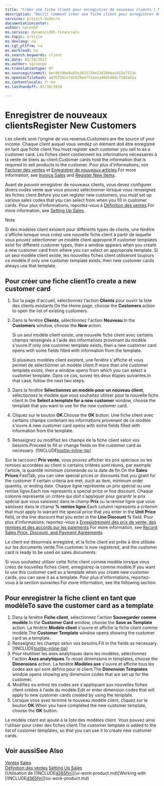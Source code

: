 ```yaml
---
title: "Créer une fiche client pour enregistrer de nouveaux clients | Microsoft Docs"
description: "Décrit comment créer une fiche client pour enregistrer des informations sur chaque nouveau client ou client auquel vous vendez."
services: project-madeira
documentationcenter: 
author: SorenGP
ms.service: dynamics365-financials
ms.topic: article
ms.devlang: na
ms.tgt_pltfrm: na
ms.workload: na
ms.search.keywords: client
ms.date: 03/29/2017
ms.author: sgroespe
ms.translationtype: HT
ms.sourcegitcommit: bec0619be0a65e3625759e13d2866ac615d7513c
ms.openlocfilehash: a03575bce7d1029e47f2aa1a46d5d0dcf585ab2a
ms.contentlocale: fr-be
ms.lasthandoff: 01/30/2018

---
```

# <a name="register-new-customers"></a><span data-ttu-id="964f0-103">Enregistrer de nouveaux clients</span><span class="sxs-lookup"><span data-stu-id="964f0-103">Register New Customers</span></span>
<span data-ttu-id="964f0-104">Les clients sont l'origine de vos revenus.</span><span class="sxs-lookup"><span data-stu-id="964f0-104">Customers are the source of your income.</span></span> <span data-ttu-id="964f0-105">Chaque client auquel vous vendez un élément doit être enregistré en tant que fiche client.</span><span class="sxs-lookup"><span data-stu-id="964f0-105">You must register each customer you sell to as a customer card.</span></span> <span data-ttu-id="964f0-106">Les fiches client contiennent les informations nécessaires à la vente de biens au client.</span><span class="sxs-lookup"><span data-stu-id="964f0-106">Customer cards hold the information that is required to sell products to the customer.</span></span> <span data-ttu-id="964f0-107">Pour plus d'informations, voir [Facturer des ventes](sales-how-invoice-sales.md) et [Enregistrer de nouveaux articles](inventory-how-register-new-items.md).</span><span class="sxs-lookup"><span data-stu-id="964f0-107">For more information, see [Invoice Sales](sales-how-invoice-sales.md) and [Register New Items](inventory-how-register-new-items.md).</span></span>  

<span data-ttu-id="964f0-108">Avant de pouvoir enregistrer de nouveaux clients, vous devez configurer divers codes vente que vous pouvez sélectionner lorsque vous renseignez les fiches client.</span><span class="sxs-lookup"><span data-stu-id="964f0-108">Before you can register new customers, you must set up various sales codes that you can select from when you fill in customer cards.</span></span> <span data-ttu-id="964f0-109">Pour plus d'informations, reportez-vous à [Définition des ventes](sales-setup-sales.md).</span><span class="sxs-lookup"><span data-stu-id="964f0-109">For more information, see [Setting Up Sales](sales-setup-sales.md).</span></span>

> [!NOTE]  
>   <span data-ttu-id="964f0-110">Si des modèles client existent pour différents types de clients, une fenêtre s'affiche lorsque vous créez une nouvelle fiche client à partir de laquelle vous pouvez sélectionner un modèle client approprié.</span><span class="sxs-lookup"><span data-stu-id="964f0-110">If customer templates exist for different customer types, then a window appears when you create a new customer card from where you can select an appropriate template.</span></span> <span data-ttu-id="964f0-111">Si un seul modèle client existe, les nouvelles fiches client utiliseront toujours ce modèle.</span><span class="sxs-lookup"><span data-stu-id="964f0-111">If only one customer template exists, then new customer cards always use that template.</span></span>

## <a name="to-create-a-new-customer-card"></a><span data-ttu-id="964f0-112">Pour créer une fiche client</span><span class="sxs-lookup"><span data-stu-id="964f0-112">To create a new customer card</span></span>
1. <span data-ttu-id="964f0-113">Sur la page d'accueil, sélectionnez l'action **Clients** pour ouvrir la liste des clients existants.</span><span class="sxs-lookup"><span data-stu-id="964f0-113">On the Home page, choose the **Customers** action to open the list of existing customers.</span></span>  
2. <span data-ttu-id="964f0-114">Dans la fenêtre **Clients**, sélectionnez l'action **Nouveau**.</span><span class="sxs-lookup"><span data-stu-id="964f0-114">In the **Customers** window, choose the **New** action.</span></span>

    <span data-ttu-id="964f0-115">Si un seul modèle client existe, une nouvelle fiche client avec certains champs renseignés à l'aide des informations provenant du modèle s'ouvre.</span><span class="sxs-lookup"><span data-stu-id="964f0-115">If only one customer template exists, then a new customer card opens with some fields filled with information from the template.</span></span>

    <span data-ttu-id="964f0-116">Si plusieurs modèles client existent, une fenêtre s'affiche et vous permet de sélectionner un modèle client.</span><span class="sxs-lookup"><span data-stu-id="964f0-116">If more than one customer template exists, then a window opens from which you can select a customer template.</span></span> <span data-ttu-id="964f0-117">Dans ce cas, suivez les deux étapes suivantes.</span><span class="sxs-lookup"><span data-stu-id="964f0-117">In that case, follow the next two steps.</span></span>
3. <span data-ttu-id="964f0-118">Dans la fenêtre **Sélectionnez un modèle pour un nouveau client**, sélectionnez le modèle que vous souhaitez utiliser pour la nouvelle fiche client.</span><span class="sxs-lookup"><span data-stu-id="964f0-118">In the **Select a template for a new customer** window, choose the template that you want to use for the new customer card.</span></span>
4. <span data-ttu-id="964f0-119">Cliquez sur le bouton **OK**.</span><span class="sxs-lookup"><span data-stu-id="964f0-119">Choose the **OK** button.</span></span> <span data-ttu-id="964f0-120">Une fiche client avec certains champs contenant les informations provenant de ce modèle s'ouvre.</span><span class="sxs-lookup"><span data-stu-id="964f0-120">A new customer card opens with some fields filled with information from the template.</span></span>  
5. <span data-ttu-id="964f0-121">Renseignez ou modifiez les champs de la fiche client selon vos besoins.</span><span class="sxs-lookup"><span data-stu-id="964f0-121">Proceed to fill or change fields on the customer card as necessary.</span></span> [!INCLUDE[tooltip-inline-tip](includes/tooltip-inline-tip_md.md)]

<span data-ttu-id="964f0-122">Sur le raccourci **Prix vente**, vous pouvez afficher les prix spéciaux ou les remises accordées au client si certains critères sont réunis, par exemple l'article, la quantité minimum commande ou la date de fin.</span><span class="sxs-lookup"><span data-stu-id="964f0-122">On the **Sales Prices** FastTab, you can view special prices or discounts that you grant for the customer if certain criteria are met, such as item, minimum order quantity, or ending date.</span></span> <span data-ttu-id="964f0-123">Chaque ligne représente un prix spécial ou une remise ligne.</span><span class="sxs-lookup"><span data-stu-id="964f0-123">Each row represents a special price or line discount.</span></span> <span data-ttu-id="964f0-124">Chaque colonne représente un critère qui doit s'appliquer pour garantir le prix spécial que vous saisissez dans le champ **Prix** ou la remise ligne que vous saisissez dans le champ **% remise ligne**.</span><span class="sxs-lookup"><span data-stu-id="964f0-124">Each column represents a criterion that must apply to warrant the special price that you enter in the **Unit Price** field, or the line discount that you enter in the **Line Discount %** field.</span></span> <span data-ttu-id="964f0-125">Pour plus d'informations, reportez-vous à [Enregistrement des prix de vente, des remises et des accords sur les paiements](sales-how-record-sales-price-discount-payment-agreements.md).</span><span class="sxs-lookup"><span data-stu-id="964f0-125">For more information, see [Record Sales Price, Discount, and Payment Agreements](sales-how-record-sales-price-discount-payment-agreements.md).</span></span>

<span data-ttu-id="964f0-126">Le client est désormais enregistré, et la fiche client est prête à être utilisée sur les documents vente.</span><span class="sxs-lookup"><span data-stu-id="964f0-126">The customer is now registered, and the customer card is ready to be used on sales documents.</span></span>

<span data-ttu-id="964f0-127">Si vous souhaitez utiliser cette fiche client comme modèle lorsque vous créez de nouvelles fiches client, enregistrez-la comme modèle.</span><span class="sxs-lookup"><span data-stu-id="964f0-127">If you want to use this customer card as a template when you create new customer cards, you can save it as a template.</span></span> <span data-ttu-id="964f0-128">Pour plus d'informations, reportez-vous à la section suivantes.</span><span class="sxs-lookup"><span data-stu-id="964f0-128">For more information, see the following section.</span></span>

## <a name="to-save-the-customer-card-as-a-template"></a><span data-ttu-id="964f0-129">Pour enregistrer la fiche client en tant que modèle</span><span class="sxs-lookup"><span data-stu-id="964f0-129">To save the customer card as a template</span></span>
1. <span data-ttu-id="964f0-130">Dans la fenêtre **Fiche client**, sélectionnez l'action **Sauvegarder comme modèle**.</span><span class="sxs-lookup"><span data-stu-id="964f0-130">In the **Customer Card** window, choose the **Save as Template** action.</span></span> <span data-ttu-id="964f0-131">La fenêtre **Modèle client** s'ouvre et affiche la fiche client comme modèle.</span><span class="sxs-lookup"><span data-stu-id="964f0-131">The **Customer Template** window opens showing the customer card as a template.</span></span>
2. <span data-ttu-id="964f0-132">Renseignez les champs selon vos besoins.</span><span class="sxs-lookup"><span data-stu-id="964f0-132">Fill in the fields as necessary.</span></span> [!INCLUDE[tooltip-inline-tip](includes/tooltip-inline-tip_md.md)]
3. <span data-ttu-id="964f0-133">Pour réutiliser les axes analytiques dans les modèles, sélectionnez l'action **Axes analytiques**.</span><span class="sxs-lookup"><span data-stu-id="964f0-133">To reuse dimensions in templates, choose the **Dimensions** action.</span></span> <span data-ttu-id="964f0-134">La fenêtre **Modèles axe** s'ouvre et affiche tous les codes axe qui sont définis pour le client.</span><span class="sxs-lookup"><span data-stu-id="964f0-134">The **Dimension Templates** window opens showing any dimension codes that are set up for the customer.</span></span>
4. <span data-ttu-id="964f0-135">Modifiez ou entrez les codes axe s'appliquant aux nouvelles fiches client créées à l'aide du modèle.</span><span class="sxs-lookup"><span data-stu-id="964f0-135">Edit or enter dimension codes that will apply to new customer cards created by using the template.</span></span>  
5. <span data-ttu-id="964f0-136">Lorsque vous avez terminé le nouveau modèle client, cliquez sur le bouton **OK**.</span><span class="sxs-lookup"><span data-stu-id="964f0-136">When you have completed the new customer template, choose the **OK** button.</span></span>

<span data-ttu-id="964f0-137">Le modèle client est ajouté à la liste des modèles client. Vous pouvez ainsi l'utiliser pour créer des fiches client.</span><span class="sxs-lookup"><span data-stu-id="964f0-137">The customer template is added to the list of customer templates, so that you can use it to create new customer cards.</span></span>

## <a name="see-also"></a><span data-ttu-id="964f0-138">Voir aussi</span><span class="sxs-lookup"><span data-stu-id="964f0-138">See Also</span></span>
<span data-ttu-id="964f0-139">[Ventes](sales-manage-sales.md)  </span><span class="sxs-lookup"><span data-stu-id="964f0-139">[Sales](sales-manage-sales.md)  </span></span>  
<span data-ttu-id="964f0-140">[Définition des ventes](sales-setup-sales.md)  </span><span class="sxs-lookup"><span data-stu-id="964f0-140">[Setting Up Sales](sales-setup-sales.md)  </span></span>  
<span data-ttu-id="964f0-141">[Utilisation de [!INCLUDE[d365fin](includes/d365fin_md.md)]](ui-work-product.md)</span><span class="sxs-lookup"><span data-stu-id="964f0-141">[Working with [!INCLUDE[d365fin](includes/d365fin_md.md)]](ui-work-product.md)</span></span>

